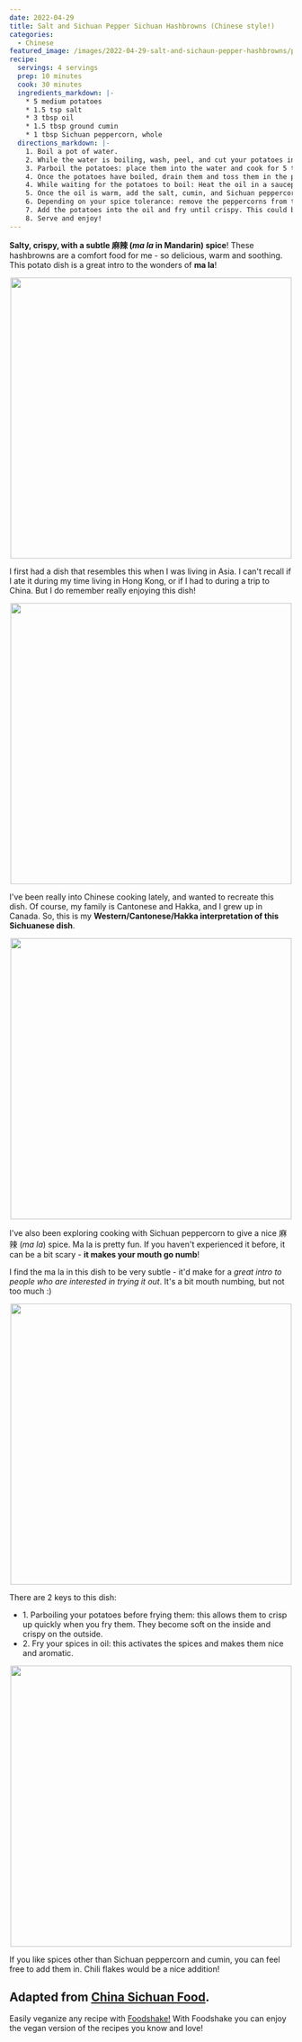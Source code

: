 ```yaml
---
date: 2022-04-29
title: Salt and Sichuan Pepper Sichuan Hashbrowns (Chinese style!)
categories:
  - Chinese
featured_image: /images/2022-04-29-salt-and-sichaun-pepper-hashbrowns/potato.jpeg
recipe:
  servings: 4 servings
  prep: 10 minutes
  cook: 30 minutes
  ingredients_markdown: |-
    * 5 medium potatoes
    * 1.5 tsp salt
    * 3 tbsp oil
    * 1.5 tbsp ground cumin
    * 1 tbsp Sichuan peppercorn, whole
  directions_markdown: |-
    1. Boil a pot of water.
    2. While the water is boiling, wash, peel, and cut your potatoes into bite sized cubes.
    3. Parboil the potatoes: place them into the water and cook for 5 to 7 minutes until soft.
    4. Once the potatoes have boiled, drain them and toss them in the pan or your colander. This will make the potatoes fluffy and will result in them crispy up nicely when stir fried.
    4. While waiting for the potatoes to boil: Heat the oil in a saucepan over low heat.
    5. Once the oil is warm, add the salt, cumin, and Sichuan peppercorns until aromatic.
    6. Depending on your spice tolerance: remove the peppercorns from the pan carefully, keeping as much oil in the pan as possible. If you like spice, keep the peppercorns in! (I remove them).
    7. Add the potatoes into the oil and fry until crispy. This could be between 10 to 20 minutes depending on how hot your stove gets.
    8. Serve and enjoy!
---
```


**Salty, crispy, with a subtle 麻辣 (*ma la* in Mandarin) spice**! These hashbrowns are a comfort food for me - so delicious, warm and soothing. This potato dish is a great intro to the wonders of **ma la**!

<p align="center">
<img src="/images/2022-04-29-salt-and-sichaun-pepper-hashbrowns/finished.jpeg" width="500">
</p>

I first had a dish that resembles this when I was living in Asia. I can't recall if I ate it during my time living in Hong Kong, or if I had to during a trip to China. But I do remember really enjoying this dish!

<p align="center">
<img src="/images/2022-04-29-salt-and-sichaun-pepper-hashbrowns/frying.jpeg" width="500">
</p>

I've been really into Chinese cooking lately, and wanted to recreate this dish. Of course, my family is Cantonese and Hakka, and I grew up in Canada. So, this is my **Western/Cantonese/Hakka interpretation of this Sichuanese dish**.

<p align="center">
<img src="/images/2022-04-29-salt-and-sichaun-pepper-hashbrowns/ingredients.jpeg" width="500">
</p>


I've also been exploring cooking with Sichuan peppercorn to give a nice 麻辣 (*ma la*) spice. Ma la is pretty fun. If you haven't experienced it before, it can be a bit scary - **it makes your mouth go numb**! 

I find the ma la in this dish to be very subtle - it'd make for a *great intro to people who are interested in trying it out*. It's a bit mouth numbing, but not too much :) 


<p align="center">
<img src="/images/2022-04-29-salt-and-sichaun-pepper-hashbrowns/spices.jpeg" width="500">
</p>

There are 2 keys to this dish:
<ul>
<li>1. Parboiling your potatoes before frying them: this allows them to crisp up quickly when you fry them. They become soft on the inside and crispy on the outside.</li>
<li>2. Fry your spices in oil: this activates the spices and makes them nice and aromatic.</li>
</ul>

<p align="center">
<img src="/images/2022-04-29-salt-and-sichaun-pepper-hashbrowns/potato.jpeg" width="500">
</p>

If you like spices other than Sichuan peppercorn and cumin, you can feel free to add them in. Chili flakes would be a nice addition!

Adapted from [China Sichuan Food](https://www.chinasichuanfood.com/sauteed-small-potatoes-with-salt-and-pepper/).
---
Easily veganize any recipe with <a href='https://foodshakeapp.com/'>Foodshake!</a> With Foodshake you can enjoy the vegan version of the recipes you know and love!